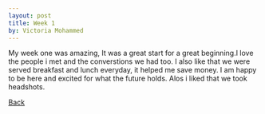 ```yaml
---
layout: post
title: Week 1
by: Victoria Mohammed
---
```

My week one was amazing, It was a great start for a great beginning.I love the people i met and the converstions we had too. I also like that we were served breakfast and lunch everyday, it helped me save money. I am happy to be here and excited for what the future holds. Alos i liked that we took headshots.

[Back](./)
